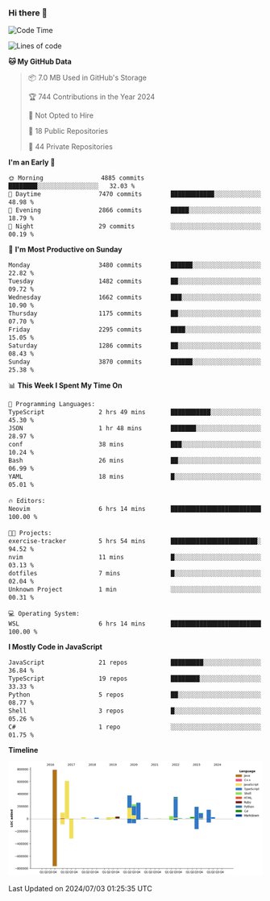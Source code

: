 ### Hi there 👋

<!--
**Clumsy-Coder/Clumsy-Coder** is a ✨ _special_ ✨ repository because its `README.md` (this file) appears on your GitHub profile.

Here are some ideas to get you started:

- 🔭 I’m currently working on ...
- 🌱 I’m currently learning ...
- 👯 I’m looking to collaborate on ...
- 🤔 I’m looking for help with ...
- 💬 Ask me about ...
- 📫 How to reach me: ...
- 😄 Pronouns: ...
- ⚡ Fun fact: ...
-->

<!-- anmol098/waka-readme-stats -->
<!--START_SECTION:waka-->
![Code Time](http://img.shields.io/badge/Code%20Time-817%20hrs%2014%20mins-blue)

![Lines of code](https://img.shields.io/badge/From%20Hello%20World%20I%27ve%20Written-3.4%20million%20lines%20of%20code-blue)

**🐱 My GitHub Data** 

> 📦 7.0 MB Used in GitHub's Storage 
 > 
> 🏆 744 Contributions in the Year 2024
 > 
> 🚫 Not Opted to Hire
 > 
> 📜 18 Public Repositories 
 > 
> 🔑 44 Private Repositories 
 > 
**I'm an Early 🐤** 

```text
🌞 Morning                4885 commits        ████████░░░░░░░░░░░░░░░░░   32.03 % 
🌆 Daytime                7470 commits        ████████████░░░░░░░░░░░░░   48.98 % 
🌃 Evening                2866 commits        █████░░░░░░░░░░░░░░░░░░░░   18.79 % 
🌙 Night                  29 commits          ░░░░░░░░░░░░░░░░░░░░░░░░░   00.19 % 
```
📅 **I'm Most Productive on Sunday** 

```text
Monday                   3480 commits        ██████░░░░░░░░░░░░░░░░░░░   22.82 % 
Tuesday                  1482 commits        ██░░░░░░░░░░░░░░░░░░░░░░░   09.72 % 
Wednesday                1662 commits        ███░░░░░░░░░░░░░░░░░░░░░░   10.90 % 
Thursday                 1175 commits        ██░░░░░░░░░░░░░░░░░░░░░░░   07.70 % 
Friday                   2295 commits        ████░░░░░░░░░░░░░░░░░░░░░   15.05 % 
Saturday                 1286 commits        ██░░░░░░░░░░░░░░░░░░░░░░░   08.43 % 
Sunday                   3870 commits        ██████░░░░░░░░░░░░░░░░░░░   25.38 % 
```


📊 **This Week I Spent My Time On** 

```text
💬 Programming Languages: 
TypeScript               2 hrs 49 mins       ███████████░░░░░░░░░░░░░░   45.30 % 
JSON                     1 hr 48 mins        ███████░░░░░░░░░░░░░░░░░░   28.97 % 
conf                     38 mins             ███░░░░░░░░░░░░░░░░░░░░░░   10.24 % 
Bash                     26 mins             ██░░░░░░░░░░░░░░░░░░░░░░░   06.99 % 
YAML                     18 mins             █░░░░░░░░░░░░░░░░░░░░░░░░   05.01 % 

🔥 Editors: 
Neovim                   6 hrs 14 mins       █████████████████████████   100.00 % 

🐱‍💻 Projects: 
exercise-tracker         5 hrs 54 mins       ████████████████████████░   94.52 % 
nvim                     11 mins             █░░░░░░░░░░░░░░░░░░░░░░░░   03.13 % 
dotfiles                 7 mins              █░░░░░░░░░░░░░░░░░░░░░░░░   02.04 % 
Unknown Project          1 min               ░░░░░░░░░░░░░░░░░░░░░░░░░   00.31 % 

💻 Operating System: 
WSL                      6 hrs 14 mins       █████████████████████████   100.00 % 
```

**I Mostly Code in JavaScript** 

```text
JavaScript               21 repos            █████████░░░░░░░░░░░░░░░░   36.84 % 
TypeScript               19 repos            ████████░░░░░░░░░░░░░░░░░   33.33 % 
Python                   5 repos             ██░░░░░░░░░░░░░░░░░░░░░░░   08.77 % 
Shell                    3 repos             █░░░░░░░░░░░░░░░░░░░░░░░░   05.26 % 
C#                       1 repo              ░░░░░░░░░░░░░░░░░░░░░░░░░   01.75 % 
```



**Timeline**

![Lines of Code chart](https://raw.githubusercontent.com/Clumsy-Coder/Clumsy-Coder/main/assets/bar_graph.png)


 Last Updated on 2024/07/03 01:25:35 UTC
<!--END_SECTION:waka-->
